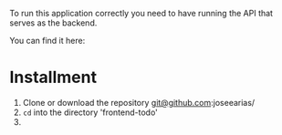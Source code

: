 To run this application correctly you need to have running the API that serves as the backend.

You can find it here:

# Installment

1. Clone or download the repository git@github.com:joseearias/
2. `cd` into the directory 'frontend-todo'
3.
